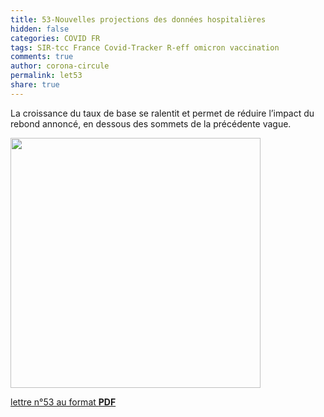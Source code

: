 ```yaml
---
title: 53-Nouvelles projections des données hospitalières
hidden: false
categories: COVID FR
tags: SIR-tcc France Covid-Tracker R-eff omicron vaccination
comments: true
author: corona-circule
permalink: let53
share: true
---
```


<link rel="stylesheet" href="../assets/css/style.css">

La croissance du taux de base se ralentit et permet de réduire l’impact du rebond annoncé, en dessous des sommets de la précédente vague.<br/>

<img src='/lettres/images/img-53.png' width='400px'/>

[lettre n°53 au format __PDF__](/lettres/resources/pdf/lettre-53.pdf)

